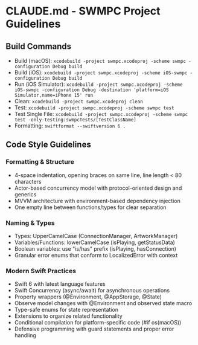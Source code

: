 # CLAUDE.md - SWMPC Project Guidelines

## Build Commands
- Build (macOS): `xcodebuild -project swmpc.xcodeproj -scheme swmpc -configuration Debug build`
- Build (iOS): `xcodebuild -project swmpc.xcodeproj -scheme iOS-swmpc -configuration Debug build`
- Run (iOS Simulator): `xcodebuild -project swmpc.xcodeproj -scheme iOS-swmpc -configuration Debug -destination 'platform=iOS Simulator,name=iPhone 15' run`
- Clean: `xcodebuild -project swmpc.xcodeproj clean`
- Test: `xcodebuild -project swmpc.xcodeproj -scheme swmpc test`
- Test Single File: `xcodebuild -project swmpc.xcodeproj -scheme swmpc test -only-testing:swmpcTests/[TestClassName]`
- Formatting: `swiftformat --swiftversion 6 .`

## Code Style Guidelines

### Formatting & Structure
- 4-space indentation, opening braces on same line, line length < 80 characters
- Actor-based concurrency model with protocol-oriented design and generics
- MVVM architecture with environment-based dependency injection
- One empty line between functions/types for clear separation

### Naming & Types
- Types: UpperCamelCase (ConnectionManager, ArtworkManager)
- Variables/Functions: lowerCamelCase (isPlaying, getStatusData)
- Boolean variables: use "is/has" prefix (isPlaying, hasConnection)
- Granular error enums that conform to LocalizedError with context

### Modern Swift Practices
- Swift 6 with latest language features
- Swift Concurrency (async/await) for asynchronous operations
- Property wrappers (@Environment, @AppStorage, @State)
- Observe model changes with @Environment and observed state macro
- Type-safe enums for state representation
- Extensions to organize related functionality
- Conditional compilation for platform-specific code (#if os(macOS))
- Defensive programming with guard statements and proper error handling
